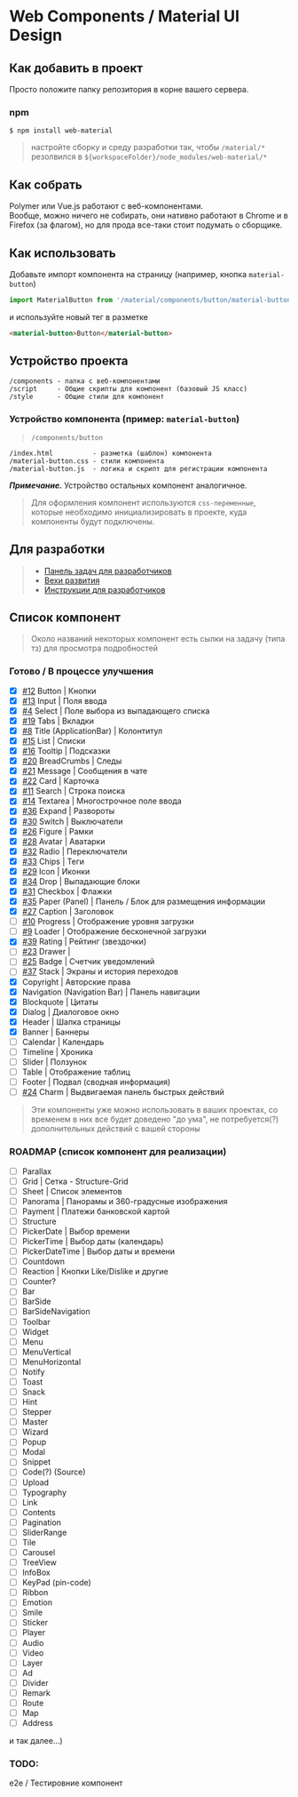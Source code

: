 # Web Components / Material UI Design

## Как добавить в проект
Просто положите папку репозитория в корне вашего сервера.

### npm
```shell
$ npm install web-material
```
> настройте сборку и среду разработки так, чтобы `/material/*` резолвился в `${workspaceFolder}/node_modules/web-material/*`

## Как собрать
Polymer или Vue.js работают с веб-компонентами.\
Вообще, можно ничего не собирать, они нативно работают в Chrome и в Firefox (за флагом), но для прода все-таки стоит подумать о сборщике.

## Как использовать
Добавьте импорт компонента на страницу (например, кнопка `material-button`)
```js
import MaterialButton from '/material/components/button/material-button.js';
```
и используйте новый тег в разметке
```html
<material-button>Button</material-button>
```

## Устройство проекта
```
/components - папка с веб-компонентами
/script     - Общие скрипты для компонент (базовый JS класс)
/style      - Общие стили для компонент
```

### Устройство компонента (пример: `material-button`)
> `/components/button`
```
/index.html          - разметка (шаблон) компонента
/material-button.css - стили компонента
/material-button.js  - логика и скрипт для регистрации компонента
```
*__Примечание.__* Устройство остальных компонент аналогичное.

> Для оформления компонент используются `css-переменные`, которые необходимо инициализировать в проекте, куда компоненты будут подключены.

## Для разработки
> - [Панель задач для разработчиков](//github.com/xaota/material/projects/1?fullscreen=true)
> - [Вехи развития](//github.com/xaota/material/milestones)
> - [Инструкции для разработчиков](//github.com/xaota/material/blob/master/contributing.md)

## Список компонент
> Около названий некоторых компонент есть сылки на задачу (типа тз) для просмотра подробностей

### Готово / В процессе улучшения
- [x] [#12](//github.com/xaota/material/issues/12) Button | Кнопки
- [x] [#13](//github.com/xaota/material/issues/13) Input | Поля ввода
- [x] [#4](//github.com/xaota/material/issues/4) Select | Поле выбора из выпадающего списка
- [x] [#19](//github.com/xaota/material/issues/19) Tabs | Вкладки
- [x] [#8](//github.com/xaota/material/issues/8) Title (ApplicationBar) | Колонтитул
- [x] [#15](//github.com/xaota/material/issues/15) List | Списки
- [x] [#16](//github.com/xaota/material/issues/16) Tooltip | Подсказки
- [x] [#20](//github.com/xaota/material/issues/20) BreadCrumbs | Следы
- [x] [#21](//github.com/xaota/material/issues/21) Message | Сообщения в чате
- [x] [#22](//github.com/xaota/material/issues/22) Card | Карточка
- [x] [#11](//github.com/xaota/material/issues/11) Search | Строка поиска
- [x] [#14](//github.com/xaota/material/issues/14) Textarea | Многострочное поле ввода
- [x] [#36](//github.com/xaota/material/issues/36) Expand | Развороты
- [x] [#30](//github.com/xaota/material/issues/30) Switch | Выключатели
- [x] [#26](//github.com/xaota/material/issues/26) Figure | Рамки
- [x] [#28](//github.com/xaota/material/issues/28) Avatar | Аватарки
- [x] [#32](//github.com/xaota/material/issues/32) Radio | Переключатели
- [x] [#33](//github.com/xaota/material/issues/33) Chips | Теги
- [x] [#29](//github.com/xaota/material/issues/29) Icon | Иконки
- [x] [#34](//github.com/xaota/material/issues/34) Drop | Выпадающие блоки
- [x] [#31](//github.com/xaota/material/issues/31) Checkbox | Флажки
- [x] [#35](//github.com/xaota/material/issues/35) Paper (Panel) | Панель / Блок для размещения информации
- [x] [#27](//github.com/xaota/material/issues/27) Caption | Заголовок
- [ ] [#10](//github.com/xaota/material/issues/10) Progress | Отображение уровня загрузки
- [ ] [#9](//github.com/xaota/material/issues/9) Loader | Отображение бесконечной загрузки
- [x] [#39](//github.com/xaota/material/issues/39) Rating | Рейтинг (звездочки)
- [ ] [#23](//github.com/xaota/material/issues/23) Drawer |
- [ ] [#25](//github.com/xaota/material/issues/25) Badge | Счетчик уведомлений
- [ ] [#37](//github.com/xaota/material/issues/37) Stack | Экраны и история переходов
- [x] Copyright | Авторские права
- [x] Navigation (Navigation Bar) | Панель навигации
- [x] Blockquote | Цитаты
- [x] Dialog | Диалоговое окно
- [x] Header | Шапка страницы
- [x] Banner | Баннеры
- [ ] Calendar | Календарь
- [ ] Timeline | Хроника
- [ ] Slider | Ползунок
- [ ] Table | Отображение таблиц
- [ ] Footer | Подвал (сводная информация)
- [ ] [#24](//github.com/xaota/material/issues/24) Charm | Выдвигаемая панель быстрых действий

> Эти компоненты уже можно использовать в ваших проектах, со временем в них все будет доведено "до ума", не потребуется(?) дополнительных действий с вашей стороны

### ROADMAP (список компонент для реализации)
- [ ] Parallax
- [ ] Grid | Сетка - Structure-Grid
- [ ] Sheet | Список элементов
- [ ] Panorama | Панорамы и 360-градусные изображения
- [ ] Payment | Платежи банковской картой
- [ ] Structure
- [ ] PickerDate | Выбор времени
- [ ] PickerTime | Выбор даты (календарь)
- [ ] PickerDateTime | Выбор даты и времени
- [ ] Countdown
- [ ] Reaction | Кнопки Like/Dislike и другие
- [ ] Counter?
- [ ] Bar
- [ ] BarSide
- [ ] BarSideNavigation
- [ ] Toolbar
- [ ] Widget
- [ ] Menu
- [ ] MenuVertical
- [ ] MenuHorizontal
- [ ] Notify
- [ ] Toast
- [ ] Snack
- [ ] Hint
- [ ] Stepper
- [ ] Master
- [ ] Wizard
- [ ] Popup
- [ ] Modal
- [ ] Snippet
- [ ] Code(?) (Source)
- [ ] Upload
- [ ] Typography
- [ ] Link
- [ ] Contents
- [ ] Pagination
- [ ] SliderRange
- [ ] Tile
- [ ] Carousel
- [ ] TreeView
- [ ] InfoBox
- [ ] KeyPad (pin-code)
- [ ] Ribbon
- [ ] Emotion
- [ ] Smile
- [ ] Sticker
- [ ] Player
- [ ] Audio
- [ ] Video
- [ ] Layer
- [ ] Ad
- [ ] Divider
- [ ] Remark
- [ ] Route
- [ ] Map
- [ ] Address

и так далее...)

### TODO:
e2e / Тестировние компонент
